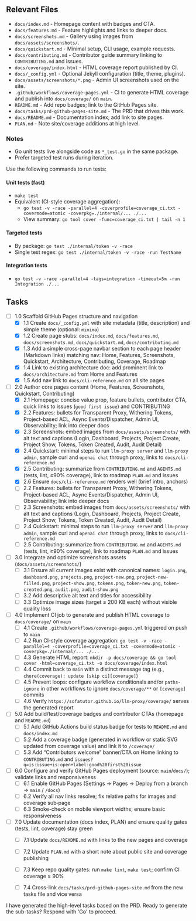 ## Relevant Files

- `docs/index.md` - Homepage content with badges and CTA.
- `docs/features.md` - Feature highlights and links to deeper docs.
- `docs/screenshots.md` - Gallery using images from `docs/assets/screenshots/`.
- `docs/quickstart.md` - Minimal setup, CLI usage, example requests.
- `docs/contributing.md` - Contributor guide summary linking to `CONTRIBUTING.md` and issues.
- `docs/coverage/index.html` - HTML coverage report published by CI.
- `docs/_config.yml` - Optional Jekyll configuration (title, theme, plugins).
- `docs/assets/screenshots/*.png` - Admin UI screenshots used on the site.
- `.github/workflows/coverage-pages.yml` - CI to generate HTML coverage and publish into `docs/coverage/` on `main`.
- `README.md` - Add repo badges; link to the GitHub Pages site.
- `docs/tasks/prd-github-pages-site.md` - The PRD that drives this work.
- `docs/README.md` - Documentation index; add link to site pages.
- `PLAN.md` - Note site/coverage additions at high level.

### Notes

- Go unit tests live alongside code as `*_test.go` in the same package.
- Prefer targeted test runs during iteration.

Use the following commands to run tests:

#### Unit tests (fast)
- `make test`
- Equivalent (CI-style coverage aggregation):
  - `go test -v -race -parallel=4 -coverprofile=coverage_ci.txt -covermode=atomic -coverpkg=./internal/... ./...`
  - View summary: `go tool cover -func=coverage_ci.txt | tail -n 1`

#### Targeted tests
- By package: `go test ./internal/token -v -race`
- Single test regex: `go test ./internal/token -v -race -run TestName`

#### Integration tests
- `go test -v -race -parallel=4 -tags=integration -timeout=5m -run Integration ./...`

## Tasks

- [ ] 1.0 Scaffold GitHub Pages structure and navigation
  - [x] 1.1 Create `docs/_config.yml` with site metadata (title, description) and simple theme (optional: `minima`)
  - [x] 1.2 Create page stubs: `docs/index.md`, `docs/features.md`, `docs/screenshots.md`, `docs/quickstart.md`, `docs/contributing.md`
  - [x] 1.3 Add a simple cross-page navbar section to each page header (Markdown links) matching nav: Home, Features, Screenshots, Quickstart, Architecture, Contributing, Coverage, Roadmap
  - [x] 1.4 Link to existing architecture doc: add prominent link to `docs/architecture.md` from Home and Features
  - [x] 1.5 Add nav link to `docs/cli-reference.md` on all site pages

- [ ] 2.0 Author core pages content (Home, Features, Screenshots, Quickstart, Contributing)
  - [x] 2.1 Homepage: concise value prop, feature bullets, contributor CTA, quick links to issues (`good first issue`) and CONTRIBUTING
  - [x] 2.2 Features: bullets for Transparent Proxy, Withering Tokens, Project-based ACL, Async Events/Dispatcher, Admin UI, Observability; link into deeper docs
  - [x] 2.3 Screenshots: embed images from `docs/assets/screenshots/` with alt text and captions (Login, Dashboard, Projects, Project Create, Project Show, Tokens, Token Created, Audit, Audit Detail)
  - [x] 2.4 Quickstart: minimal steps to run `llm-proxy server` and `llm-proxy admin`, sample curl and `openai chat` through proxy, links to `docs/cli-reference.md`
  - [x] 2.5 Contributing: summarize from `CONTRIBUTING.md` and `AGENTS.md` (tests, lint, ≥90% coverage), link to roadmap `PLAN.md` and issues
  - [x] 2.6 Ensure `docs/cli-reference.md` renders well (brief intro, anchors)
  - [ ] 2.2 Features: bullets for Transparent Proxy, Withering Tokens, Project-based ACL, Async Events/Dispatcher, Admin UI, Observability; link into deeper docs
  - [ ] 2.3 Screenshots: embed images from `docs/assets/screenshots/` with alt text and captions (Login, Dashboard, Projects, Project Create, Project Show, Tokens, Token Created, Audit, Audit Detail)
  - [ ] 2.4 Quickstart: minimal steps to run `llm-proxy server` and `llm-proxy admin`, sample curl and `openai chat` through proxy, links to `docs/cli-reference.md`
  - [ ] 2.5 Contributing: summarize from `CONTRIBUTING.md` and `AGENTS.md` (tests, lint, ≥90% coverage), link to roadmap `PLAN.md` and issues

- [ ] 3.0 Integrate and optimize screenshots assets (`docs/assets/screenshots/`)
  - [ ] 3.1 Ensure all current images exist with canonical names: `login.png`, `dashboard.png`, `projects.png`, `project-new.png`, `project-new-filled.png`, `project-show.png`, `tokens.png`, `token-new.png`, `token-created.png`, `audit.png`, `audit-show.png`
  - [ ] 3.2 Add descriptive alt text and titles for accessibility
  - [ ] 3.3 Optimize image sizes (target ≤ 200 KB each) without visible quality loss

- [ ] 4.0 Implement CI job to generate and publish HTML coverage to `docs/coverage/` on `main`
  - [ ] 4.1 Create `.github/workflows/coverage-pages.yml` triggered on push to `main`
  - [ ] 4.2 Run CI-style coverage aggregation:
        `go test -v -race -parallel=4 -coverprofile=coverage_ci.txt -covermode=atomic -coverpkg=./internal/... ./...`
  - [ ] 4.3 Generate HTML report: `mkdir -p docs/coverage && go tool cover -html=coverage_ci.txt -o docs/coverage/index.html`
  - [ ] 4.4 Commit back to `main` with a distinct message tag (e.g., `chore(coverage): update [skip ci][coverage]`)
  - [ ] 4.5 Prevent loops: configure workflow conditionals and/or `paths-ignore` in other workflows to ignore `docs/coverage/**` or `[coverage]` commits
  - [ ] 4.6 Verify `https://sofatutor.github.io/llm-proxy/coverage/` serves the generated report

- [ ] 5.0 Add build/test/coverage badges and contributor CTAs (homepage and `README.md`)
  - [ ] 5.1 Add GitHub Actions build status badge for tests to `README.md` and `docs/index.md`
  - [ ] 5.2 Add a coverage badge (generated in workflow or static SVG updated from coverage value) and link it to `/coverage/`
  - [ ] 5.3 Add “Contributors welcome” banner/CTA on Home linking to `CONTRIBUTING.md` and `issues?q=is:issue+is:open+label:good%20first%20issue`

- [ ] 6.0 Configure and verify GitHub Pages deployment (source: `main`/`docs/`); validate links and responsiveness
  - [ ] 6.1 Enable GitHub Pages (Settings → Pages → Deploy from a branch → `main` / `/docs`)
  - [ ] 6.2 Verify all nav links resolve; fix relative paths for images and coverage sub‑page
  - [ ] 6.3 Smoke-check on mobile viewport widths; ensure basic responsiveness

- [ ] 7.0 Update documentation (docs index, PLAN) and ensure quality gates (tests, lint, coverage) stay green
  - [ ] 7.1 Update `docs/README.md` with links to the new pages and coverage
  - [ ] 7.2 Update `PLAN.md` with a short note about public site and coverage publishing
  - [ ] 7.3 Keep repo quality gates: run `make lint`, `make test`; confirm CI coverage ≥ 90%
  - [ ] 7.4 Cross-link `docs/tasks/prd-github-pages-site.md` from the new tasks file and vice versa


I have generated the high-level tasks based on the PRD. Ready to generate the sub-tasks? Respond with 'Go' to proceed.


